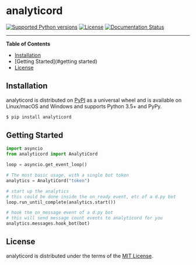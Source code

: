 # analyticord

[![Supported Python versions](https://img.shields.io/pypi/pyversions/analyticord.svg)](https://pypi.org/project/analyticord)
[![License](https://img.shields.io/pypi/l/analyticord.svg)](https://choosealicense.com/licenses)
[![Documentation Status](https://readthedocs.org/projects/discordanalytics-python/badge/?version=latest)](http://discordanalytics-python.readthedocs.io/en/latest/?badge=latest)

-----

**Table of Contents**

* [Installation](#installation)
* [Getting Started](#getting started)
* [License](#license)

## Installation

analyticord is distributed on [PyPI](https://pypi.org) as a universal
wheel and is available on Linux/macOS and Windows and supports
Python 3.5+ and PyPy.

```bash
$ pip install analyticord
```

## Getting Started
```python
import asyncio
from analyticord import AnalytiCord

loop = asyncio.get_event_loop()

# The most basic usage, with a single bot token
analytics = AnalytiCord("token")

# start up the analytics
# this could be done inside the on_ready event, etc of a d.py bot
loop.run_until_complete(analytics.start())

# hook the on_message event of a d.py bot
# this will send message count events to analyticord for you
analytics.messages.hook_bot(bot)
```

## License

analyticord is distributed under the terms of the
[MIT License](https://choosealicense.com/licenses/mit).
